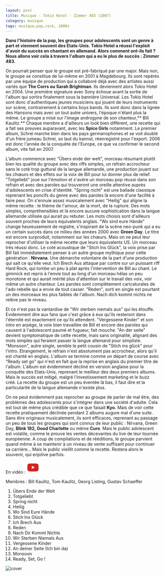 ```yaml
---
layout: post
title: Musique - Tokio Hotel - Zimmer 483 (2007)
category: musique
tags: musique,pop,rock, 2000s
---
```


**Dans l'histoire de la pop, les groupes pour adolescents sont un genre à part et viennent souvent des Etats-Unis. Tokio Hotel a réussi l'exploit d'avoir du succès en chantant en allemand. Alors comment ont-ils fait ? Nous allons voir cela à travers l'album qui a eu le plus de succès : Zimmer 483.**

On pourrait penser que le groupe est pré-fabriqué par une major. Mais non, le groupe se constitue de lui-même en 2001 à Magdebourg. Ils sont repérés par une équipe de production qui a collaboré déjà avec des artistes aussi variés que **The Corrs **ou** Sarah Brightman**. Ils deviennent alors Tokio Hotel en 2004. Une première signature avec Sony échoue avant la sortie de l'album qui sortira finalement sous la bannière Universal. Les Tokio Hotel sont donc d'authentiques jeunes musiciens qui jouent de leurs instruments sur scène, contrairement à certains boys bands. Ils sont donc dans la lignée des Hansons mais avec un tout autre univers, l'époque n'étant plus la même. Le groupe a misé sur l'image androgyne de son chanteur,** Bill Kaulitz.** Chaque membre a d'ailleurs un look bien différent, une recette qui a fait ses preuves auparavant, avec les **Spice Girls** notamment. Le premier album, Schrei marche bien dans les pays germanophones et se voit doublé d'un frère jumeau Schrei, so laut du kannst, réenregistré pour l'export. 2006 est donc l'année de la conquète de l'Europe, ce que va confirmer le second album, vite fait en 2007.

L'album commence avec "Übers ende der welt", morceau résumant plutôt bien les qualité du groupe avec des riffs simples, un refrain accrocheur sans le coté trop guttural de la langue allemande, une production jouant sur les chœurs et des effets sur la voix de Bill pour lui donner plus de relief. "Totgeliebt" joue sur l'émotion et s'avère un morceau pop réussi dans son refrain et avec des paroles qui trouveront une oreille attentive auprès d'adolescents en crise d'identité. "Spring nicht" est une ballade classique reprenant les poncifs du genre avec des paroles là encore d'une facilité à faire peur. On s'ennuie assez musicalement avec "Heilig" qui aligne la même recette : le thème de l'amour, de la mort, de la rupture. Des mots simples, compréhensibles et là encore aucune sophistication dans la langue allemande utilisée qui aurait pu rebuter. Les mots choisis sont d'ailleurs souvent proches de leurs équivalents anglais. "Wo sind eure Hände" change heureusement de registre, s'inspirant de la scène neo-punk qui a eu un certain succès dans ce milieu des années 2000 avec **Green Day**. Le titre est encore surproduit, notamment sur les chœurs. Mais on ne peut leur reprocher d'utiliser la même recette que leurs équivalents US. Un morceau très réussi donc. Le coté acoustique de "Stich Ins Glück", la voix prise par Bill fait immédiatement penser à un autre groupe mythique pour cette génération : **Nirvana**. Une démarche volontaire de la part d'une production qui sait ce qu'elle veut. Ich Brech Aus attaque par contre sur un puissant riff Hard Rock, qui tombe un peu à plat après l'intervention de Bill au chant. Le gimmick est repris à l'envie tout au long d'un morceau hélas un peu monotone et qui aurait mérité plus d'attention sur le travail des voix, voir même un autre chanteur. Les paroles sont complètement caricaturales de l'ado rebelle qui a envie de tout casser. "Reden", sorti en single est pourtant un des morceaux les plus faibles de l'album. Nach dich kommt nichts ne relève pas le niveau.

Et ce n'est pas la vantardise de "Wir sterben niemals aus" qui les étouffe. Evidemment dire aux fans que c'est grâce à eux qu'ils resteront dans l'éternité est exactement ce qu'ils attendent. "Vergessene Kinder" et son intro en arpège, la voix bien travaillée de Bill et encore des paroles qui causent à l'adolescent paumé et fugueur, fait mouche. "An der seite" devient symptomatique de cette recette, mais sans originalité, alignant des mots simples qui feraient passer la langue allemand pour simpliste. "Monsoon", autre single, semble le petit cousin de "Stich ins glück" pour l'intro. Etrangement, le refrain n'est absolument pas accrocheur, alors qu'il est chanté en anglais. L'album se termine comme un départ de course avec "Ready set go" qui n'est en fait que la reprise en anglais du premier titre de l'album. L'album est évidemment décliné en version anglaise pour la conquête des Etats-Unis, reprenant le meilleur des deux premiers albums. Mais le succès est mitigé, malgré l'investissement marketing et le buzz créé. La recette du groupe est un peu éventée là bas, il faut dire et la particularité de la langue allemande n'existe plus.

On ne peut évidemment pas reprocher au groupe de parler de mal être, des problèmes des adolescents pour s'intégrer dans une société d'adulte. Cela est tout de même plus crédible que ce que faisait **Kyo.** Mais de voir cette recette pratiquement déclinée pendant 2 albums augure mal d'une suite. Sans être originaux musicalement, ils sont efficaces, reprenant au passage un peu de tous les groupes qui sont connus de leur public : Nirvana, Green Day, **Blink 182, Good Charlotte** ou même **Cure**. Mais le public adolescent est volatile, comme le prouve les ventes décevantes du live de leur tournée européenne. A coup de compilations et de rééditions, le groupe parvient quand même à se maintenir à un niveau de vente suffisant pour continuer sa carrière... Mais le public vieillit comme la recette. Restera alors le souvenir, qui enjolive parfois.

En vidéo : [![video](/images/youtube.png)](https://www.youtube.com/watch?v=Le_IyYLrUtQ)

Membres : Bill Kaulitz, Tom Kaulitz, Georg Listing, Gustav Schaeffer

1. Übers Ende der Welt
2. Totgeliebt
3. Spring nicht
4. Heilig
5. Wo Sind Eure Hände
6. Stich Ins Glück
7. Ich Brech Aus
8. Reden
9. Nach Dir Kommt Nichts
10. Wir Sterben Niemals Aus
11. Vergessene Kinder
12. An deiner Seite (Ich bin da)
13. Monsoon
14. Ready, Set, Go !

![cover](https://filedn.eu/llqi9IBxlYouGRXYG2xlROb/img/2008/tokio483.jpg)


